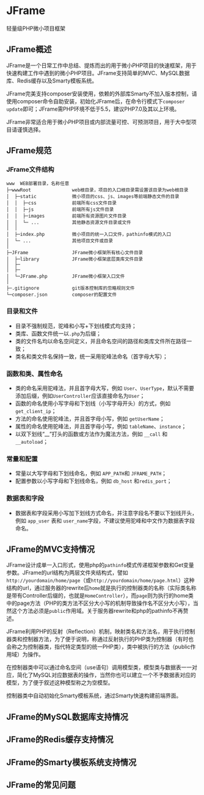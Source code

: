 # JFrame
轻量级PHP微小项目框架

## JFrame概述

JFrame是一个日常工作中总结、提炼而出的用于微小PHP项目的快速框架，用于快速构建工作中遇到的微小PHP项目。JFrame支持简单的MVC、MySQL数据库、Redis缓存以及Smarty模板系统。

JFrame完美支持composer安装使用，依赖的外部库Smarty不加入版本控制，请使用composer命令自助安装，初始化JFrame后，在命令行模式下`composer update`即可；JFrame需PHP环境不低于5.5，建议PHP7.0及其以上环境。

JFrame非常适合用于微小PHP项目或内部流量可控、可预测项目，用于大中型项目请谨慎选择。

## JFrame规范


### JFrame文件结构
~~~
www  WEB部署目录，名称任意
├─wwwRoot               web根目录，项目的入口根目录需设置该目录为web根目录
│  ├─static             微小项目的css、js、images等前端静态文件的目录
│  │  ├─css             前端所有css文件目录
│  │  ├─js              前端所有js文件目录
│  │  ├─images          前端所有资源图片文件目录
│  │  └─ ...            其他静态资源文件目录或文件
│  │
│  ├─index.php          微小项目的统一入口文件，pathinfo模式的入口
│  └─ ...               其他项目文件或目录
│
├─JFrame                JFrame微小框架所有核心文件目录
│  ├─library            JFrame微小框架底层类库文件目录
│  ├─
│  ├─
│  └─JFrame.php         JFrame微小框架入口文件
│
├─.gitignore            git版本控制库的忽略规则文件
└─composer.json         composer的配置文件
~~~

### 目录和文件
*   目录不强制规范，驼峰和小写+下划线模式均支持；
*   类库、函数文件统一以`.php`为后缀；
*   类的文件名均以命名空间定义，并且命名空间的路径和类库文件所在路径一致；
*   类名和类文件名保持一致，统一采用驼峰法命名（首字母大写）；

### 函数和类、属性命名
*   类的命名采用驼峰法，并且首字母大写，例如 `User`、`UserType`，默认不需要添加后缀，例如`UserController`应该直接命名为`User`；
*   函数的命名使用小写字母和下划线（小写字母开头）的方式，例如 `get_client_ip`；
*   方法的命名使用驼峰法，并且首字母小写，例如 `getUserName`；
*   属性的命名使用驼峰法，并且首字母小写，例如 `tableName`、`instance`；
*   以双下划线“__”打头的函数或方法作为魔法方法，例如 `__call` 和 `__autoload`；

### 常量和配置
*   常量以大写字母和下划线命名，例如 `APP_PATH`和 `JFRAME_PATH`；
*   配置参数以小写字母和下划线命名，例如 `db_host` 和`redis_port`；

### 数据表和字段
*   数据表和字段采用小写加下划线方式命名，并注意字段名不要以下划线开头，例如 `app_user` 表和 `user_name`字段，不建议使用驼峰和中文作为数据表字段命名。


## JFrame的MVC支持情况

JFrame设计成单一入口形式，使用php的`pathinfo`模式传递框架参数和Get变量参数。JFrame的url结构为两层文件夹结构式，譬如`http://yourdomain/home/page`（或`http://yourdomain/home/page.html`）这种结构的url，通过服务器的rewrite后`home`就是执行的控制器类的名称（实际类名称是带有Controller后缀的，也就是`HomeController`），而`page`则为执行的home类中的page方法（PHP的类方法不区分大小写的机制导致操作名不区分大小写），当然这个方法必须是`public`作用域。关于服务器rewrite和php的pathinfo不再赘述。

JFrame利用PHP的反射（Reflection）机制，映射类名和方法名，用于执行控制器类和控制器方法，为了便于说明，称通过反射执行的PHP类为控制器（有时也会称之为控制器类，指代特定类型的统一PHP类），类中被执行的方法（public作用域）为操作。

在控制器类中可以通过命名空间（use语句）调用模型类，模型类与数据表一一对应，简化了MySQL对应数据表的操作，当然你也可以建立一个不予数据表对应的模型，为了便于叙述这种模型称之为空模型。

控制器类中自动初始化Smarty模板系统，通过Smarty快速构建前端界面。

## JFrame的MySQL数据库支持情况


## JFrame的Redis缓存支持情况


## JFrame的Smarty模板系统支持情况


## JFrame的常见问题